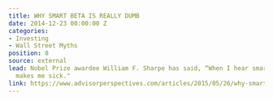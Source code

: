 ```yaml
---
title: WHY SMART BETA IS REALLY DUMB
date: 2014-12-23 00:00:00 Z
categories:
- Investing
- Wall Street Myths
position: 8
source: external
lead: Nobel Prize awardee William F. Sharpe has said, “When I hear smart beta, it
  makes me sick."
link: https://www.advisorperspectives.com/articles/2015/05/26/why-smart-beta-is-really-dumb
---
```


